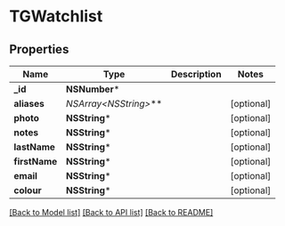 # TGWatchlist

## Properties
Name | Type | Description | Notes
------------ | ------------- | ------------- | -------------
**_id** | **NSNumber*** |  | 
**aliases** | **NSArray&lt;NSString*&gt;*** |  | [optional] 
**photo** | **NSString*** |  | [optional] 
**notes** | **NSString*** |  | [optional] 
**lastName** | **NSString*** |  | [optional] 
**firstName** | **NSString*** |  | [optional] 
**email** | **NSString*** |  | [optional] 
**colour** | **NSString*** |  | [optional] 

[[Back to Model list]](../README.md#documentation-for-models) [[Back to API list]](../README.md#documentation-for-api-endpoints) [[Back to README]](../README.md)


